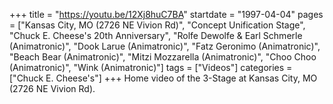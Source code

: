 +++
title = "https://youtu.be/12Xj8huC7BA"
startdate = "1997-04-04"
pages = ["Kansas City, MO (2726 NE Vivion Rd)", "Concept Unification Stage", "Chuck E. Cheese's 20th Anniversary", "Rolfe Dewolfe & Earl Schmerle (Animatronic)", "Dook Larue (Animatronic)", "Fatz Geronimo (Animatronic)", "Beach Bear (Animatronic)", "Mitzi Mozzarella (Animatronic)", "Choo Choo (Animatronic)", "Wink (Animatronic)"]
tags = ["Videos"]
categories = ["Chuck E. Cheese's"]
+++
Home video of the 3-Stage at Kansas City, MO (2726 NE Vivion Rd). 
